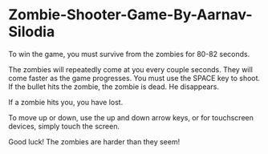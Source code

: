 # Zombie-Shooter-Game-By-Aarnav-Silodia

To win the game, you must survive from the zombies for 80-82 seconds.

The zombies will repeatedly come at you every couple seconds. They will come faster as the game progresses.  You must use the SPACE key to shoot.  If the bullet hits the zombie, the zombie is dead.  He disappears.

If a zombie hits you, you have lost.

To move up or down, use the up and down arrow keys, or for touchscreen devices, simply touch the screen.

Good luck!  The zombies are harder than they seem!
